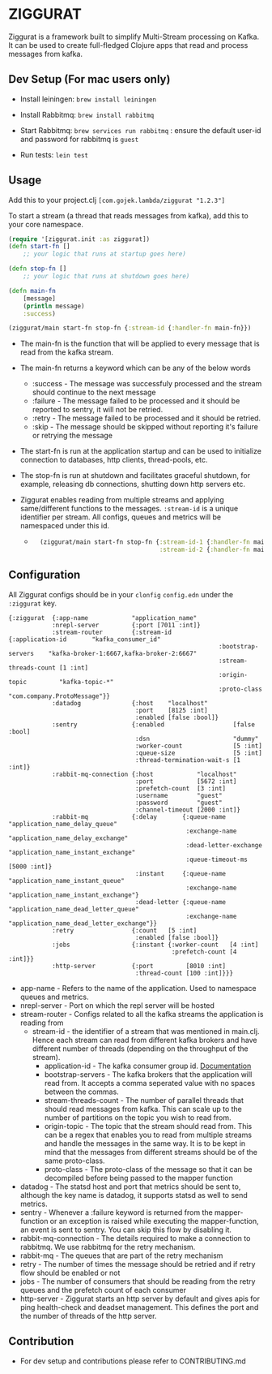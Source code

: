# ZIGGURAT

Ziggurat is a framework built to simplify Multi-Stream processing on Kafka. It can be used to create full-fledged Clojure apps that read and process messages from kafka.

## Dev Setup (For mac users only)

- Install leiningen: ```brew install leiningen```

- Install Rabbitmq: ```brew install rabbitmq```

- Start Rabbitmq: ```brew services run rabbitmq``` : ensure the default user-id and password for rabbitmq is `guest`

- Run tests: ```lein test```


## Usage
Add this to your project.clj
`[com.gojek.lambda/ziggurat "1.2.3"]`

To start a stream (a thread that reads messages from kafka), add this to your core namespace.
```clojure
(require '[ziggurat.init :as ziggurat])
(defn start-fn []
    ;; your logic that runs at startup goes here)

(defn stop-fn []
    ;; your logic that runs at shutdown goes here)

(defn main-fn
    [message]
    (println message)
    :success)

(ziggurat/main start-fn stop-fn {:stream-id {:handler-fn main-fn}})
```

* The main-fn is the function that will be applied to every message that is read from the kafka stream.
* The main-fn returns a keyword which can be any of the below words
    * :success - The message was successfuly processed and the stream should continue to the next message
    * :failure - The message failed to be processed and it should be reported to sentry, it will not be retried.
    * :retry - The message failed to be processed and it should be retried.
    * :skip - The message should be skipped without reporting it's failure or retrying the message
* The start-fn is run at the application startup and can be used to initialize connection to databases, http clients, thread-pools, etc.
* The stop-fn is run at shutdown and facilitates graceful shutdown, for example, releasing db connections, shutting down http servers etc.
* Ziggurat enables reading from multiple streams and applying same/different functions to the messages. `:stream-id` is a unique identifier per stream. All configs, queues and metrics will be namespaced under this id.

    * ```clojure
        (ziggurat/main start-fn stop-fn {:stream-id-1 {:handler-fn main-fn-1}
                                         :stream-id-2 {:handler-fn main-fn-2}})
        ```

## Configuration

All Ziggurat configs should be in your `clonfig` `config.edn` under the `:ziggurat` key.
```
{:ziggurat  {:app-name            "application_name"
            :nrepl-server         {:port [7011 :int]}
            :stream-router        {:stream-id            {:application-id       "kafka_consumer_id"
                                                          :bootstrap-servers    "kafka-broker-1:6667,kafka-broker-2:6667"
                                                          :stream-threads-count [1 :int]
                                                          :origin-topic         "kafka-topic-*"
                                                          :proto-class          "com.company.ProtoMessage"}}
            :datadog              {:host    "localhost"
                                   :port    [8125 :int]
                                   :enabled [false :bool]}
            :sentry               {:enabled                   [false :bool]
                                   :dsn                       "dummy"
                                   :worker-count              [5 :int]
                                   :queue-size                [5 :int]
                                   :thread-termination-wait-s [1 :int]}
            :rabbit-mq-connection {:host            "localhost"
                                   :port            [5672 :int]
                                   :prefetch-count  [3 :int]
                                   :username        "guest"
                                   :password        "guest"
                                   :channel-timeout [2000 :int]}
            :rabbit-mq            {:delay       {:queue-name           "application_name_delay_queue"
                                                 :exchange-name        "application_name_delay_exchange"
                                                 :dead-letter-exchange "application_name_instant_exchange"
                                                 :queue-timeout-ms     [5000 :int]}
                                   :instant     {:queue-name    "application_name_instant_queue"
                                                 :exchange-name "application_name_instant_exchange"}
                                   :dead-letter {:queue-name    "application_name_dead_letter_queue"
                                                 :exchange-name "application_name_dead_letter_exchange"}}
            :retry                {:count   [5 :int]
                                   :enabled [false :bool]}
            :jobs                 {:instant {:worker-count   [4 :int]
                                             :prefetch-count [4 :int]}}
            :http-server          {:port         [8010 :int]
                                   :thread-count [100 :int]}}}
```
* app-name - Refers to the name of the application. Used to namespace queues and metrics.
* nrepl-server - Port on which the repl server will be hosted
* stream-router - Configs related to all the kafka streams the application is reading from
    * stream-id - the identifier of a stream that was mentioned in main.clj. Hence each stream can read from different kafka brokers and have different number of threads (depending on the throughput of the stream).
        * application-id - The kafka consumer group id. [Documentation](https://kafka.apache.org/intro#intro_consumers)
        * bootstrap-servers - The kafka brokers that the application will read from. It accepts a comma seperated value with no spaces between the commas.
        * stream-threads-count - The number of parallel threads that should read messages from kafka. This can scale up to the number of partitions on the topic you wish to read from.
        * origin-topic - The topic that the stream should read from. This can be a regex that enables you to read from multiple streams and handle the messages in the same way. It is to be kept in mind that the messages from different streams should be of the same proto-class.
        * proto-class - The proto-class of the message so that it can be decompiled before being passed to the mapper function
* datadog - The statsd host and port that metrics should be sent to, although the key name is datadog, it supports statsd as well to send metrics.
* sentry - Whenever a :failure keyword is returned from the mapper-function or an exception is raised while executing the mapper-function, an event is sent to sentry. You can skip this flow by disabling it.
* rabbit-mq-connection - The details required to make a connection to rabbitmq. We use rabbitmq for the retry mechanism.
* rabbit-mq - The queues that are part of the retry mechanism
* retry - The number of times the message should be retried and if retry flow should be enabled or not
* jobs - The number of consumers that should be reading from the retry queues and the prefetch count of each consumer
* http-server - Ziggurat starts an http server by default and gives apis for ping health-check and deadset management. This defines the port and the number of threads of the http server.

## Contribution
- For dev setup and contributions please refer to CONTRIBUTING.md